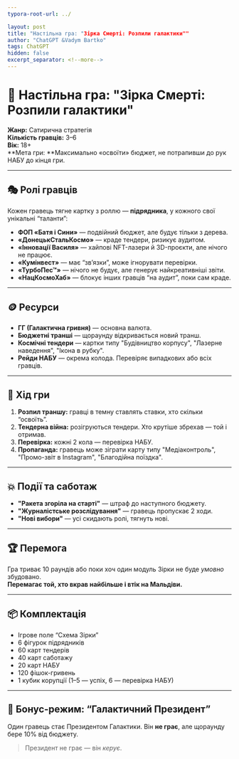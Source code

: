 ```yaml
---
typora-root-url: ../

layout: post
title: "Настільна гра: "Зірка Смерті: Розпили галактики""
author: "СhatGPT &Vadym Bartko"
tags: ChatGPT
hidden: false
excerpt_separator: <!--more-->
---
```


<!--more-->

# 🎲 Настільна гра: "Зірка Смерті: Розпили галактики"

**Жанр:** Сатирична стратегія  
**Кількість гравців:** 3–6  
**Вік:** 18+  
**Мета гри: **Максимально «освоїти» бюджет, не потрапивши до рук НАБУ до кінця гри.

---

## 🎭 Ролі гравців

Кожен гравець тягне картку з роллю — **підрядника**, у кожного свої унікальні “таланти”:

- **ФОП «Батя і Сини»** — подвійний бюджет, але будує тільки з дерева.  
- **«ДонецькСтальКосмо»** — краде тендери, ризикує аудитом.  
- **«Інновації Василя»** — хайпові NFT-лазери й 3D-проєкти, але нічого не працює.  
- **«Кумінвест»** — має “зв’язки”, може ігнорувати перевірки.  
- **«ТурбоПес™»** — нічого не будує, але генерує найкреативніші звіти.  
- **«НацКосмоХаб»** — блокує інших гравців “на аудит”, поки сам краде.

---

## 🪙 Ресурси

- **ГГ (Галактична гривня)** — основна валюта.  
- **Бюджетні транші** — щораунду відкривається новий транш.  
- **Космічні тендери** — картки типу "Будівництво корпусу", "Лазерне наведення", "Ікона в рубку".  
- **Рейди НАБУ** — окрема колода. Перевіряє випадкових або всіх гравців.

---

## 🔧 Хід гри

1. **Розпил траншу:** гравці в темну ставлять ставки, хто скільки “освоїть”.  
2. **Тендерна війна:** розігруються тендери. Хто крутіше збрехав — той і отримав.  
3. **Перевірка:** кожні 2 кола — перевірка НАБУ.  
4. **Пропаганда:** гравець може зіграти карту типу "Медіаконтроль", "Промо-звіт в Instagram", "Благодійна поїздка".

---

## 💥 Події та саботаж

- **"Ракета згоріла на старті"** — штраф до наступного бюджету.  
- **"Журналістське розслідування"** — гравець пропускає 2 ходи.  
- **"Нові вибори"** — усі скидають ролі, тягнуть нові.

---

## 🏆 Перемога

Гра триває 10 раундів або поки хоч один модуль Зірки не буде *умовно* збудовано.  
**Перемагає той, хто вкрав найбільше і втік на Мальдіви.**

---

## 📦 Комплектація

- Ігрове поле “Схема Зірки”  
- 6 фігурок підрядників  
- 60 карт тендерів  
- 40 карт саботажу  
- 20 карт НАБУ  
- 120 фішок-гривень  
- 1 кубик корупції (1–5 — успіх, 6 — перевірка НАБУ)

---

## 🎉 Бонус-режим: “Галактичний Президент”

Один гравець стає Президентом Галактики. Він **не грає**, але щораунду бере 10% від бюджету.  
> Президент не грає — він *керує*.